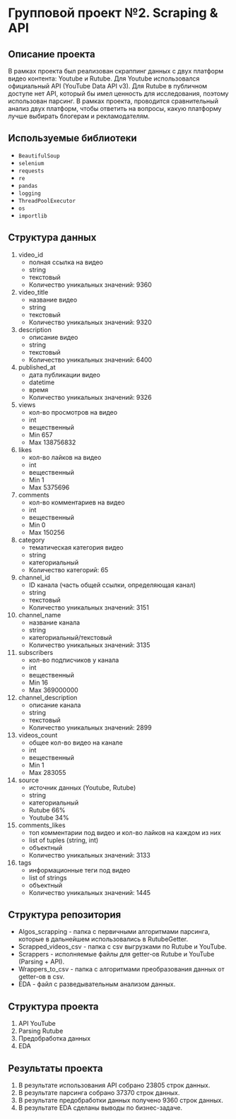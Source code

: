 # Групповой проект №2.  Scraping & API

## Описание проекта

В рамках проекта был реализован скраппинг данных с двух платформ видео контента: Youtube и Rutube. 
Для Youtube использовался официальный API (YouTube Data API v3). Для Rutube в публичном доступе нет API, который бы имел ценность для исследования, поэтому использован парсинг.
В рамках проекта, проводится сравнительный анализ двух платформ, чтобы ответить на вопросы, какую платформу лучше выбирать блогерам и рекламодателям.

## Используемые библиотеки

- `BeautifulSoup`
- `selenium`
- `requests`
- `re`
- `pandas`
- `logging`
- `ThreadPoolExecutor`
- `os`
- `importlib`

## Структура данных

1. video_id
   * полная ссылка на видео
   * string
   * текстовый
   * Количество уникальных значений: 9360
2. video_title
   * название видео
   * string
   * текстовый
   * Количество уникальных значений: 9320
3. description
   * описание видео
   * string
   * текстовый
   * Количество уникальных значений: 6400
4. published_at
   * дата публикации видео
   * datetime
   * время
   * Количество уникальных значений: 9326
5. views
    * кол-во просмотров на видео
    * int
    * вещественный
    * Min 657
    * Max 138756832
6. likes
    * кол-во лайков на видео
    * int
    * вещественный
    * Min 1
    * Max  5375696
7. comments
    * кол-во комментариев на видео
    * int
    * вещественный
    * Min 0
    * Max 150256
8. category
    * тематическая категория видео
    * string
    * категориальный
    * Количество категорий: 65
9. channel_id
    * ID канала (часть общей ссылки, определяющая канал)
    * string
    * текстовый
    * Количество уникальных значений: 3151
10. channel_name
    * название канала
    * string
    * категориальный/текстовый
    * Количество уникальных значений: 3135
11. subscribers
    * кол-во подписчиков у канала
    * int
    * вещественный
    * Min 16
    * Max 369000000
12. channel_description
    * описание канала
    * string
    * текстовый
    * Количество уникальных значений: 2899
13. videos_count
    * общее кол-во видео на канале
    * int
    * вещественный
    * Min 1
    * Max 283055
14. source
    * источник данных (Youtube, Rutube)
    * string
    * категориальный
    * Rutube 66%
    * Youtube 34%
15. comments_likes
    * топ комментарии под видео и кол-во лайков на каждом из них
    * list of tuples (string, int)
    * объектный
    * Количество уникальных значений: 3133
16. tags
    * информационные теги под видео
    * list of strings
    * объектный
    * Количество уникальных значений: 1445

## Структура репозитория

* Algos_scrapping - папка с первичными алгоритмами парсинга, которые в дальнейшем использовались в RutubeGetter.
* Scrapped_videos_csv - папка с csv выгрузками по Rutube и YouTube.
* Scrappers - исполняемые файлы для getter-ов Rutube и YouTube (Parsing + API).
* Wrappers_to_csv - папка с алгоритмами преобразования данных от getter-ов в csv.
* EDA - файл с разведывательным анализом данных.

## Структура проекта

1. API YouTube
2. Parsing Rutube
3. Предобработка данных
4. EDA

## Результаты проекта

1. В результате использования API собрано 23805 строк данных.
2. В результате парсинга собрано 37370 строк данных.
3. В результате предобработки данных получено 9360 строк данных.
4. В результате EDA сделаны выводы по бизнес-задаче.
